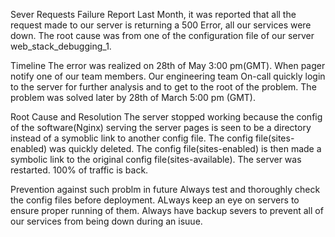 Sever Requests Failure Report
Last Month, it was reported that all the request made to our server is returning a 500 Error, all our services were down. The root cause was from one of the configuration file of our server web_stack_debugging_1.

Timeline
The error was realized on 28th of May 3:00 pm(GMT). When pager notify one of our team members. Our engineering team On-call quickly login to the server for further analysis and to get to the root of the problem. The problem was solved later by 28th of March 5:00 pm (GMT).

Root Cause and Resolution
The server stopped working because the config of the software(Nginx) serving the server pages is seen to be a directory instead of a symoblic link to another config file. The config file(sites-enabled) was quickly deleted. The config file(sites-enabled) is then made a symbolic link to the original config file(sites-available). The server was restarted. 100% of traffic is back.

Prevention against such problm in future
Always test and thoroughly check the config files before deployment.
ALways keep an eye on servers to ensure proper running of them.
Always have backup severs to prevent all of our services from being down during an isuue.
